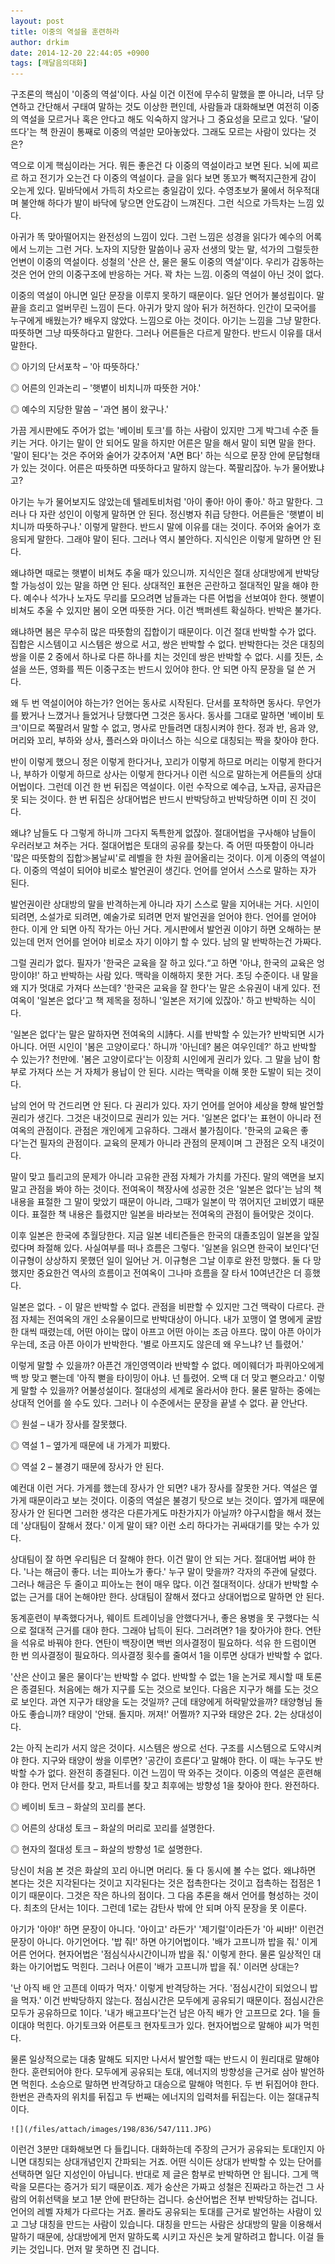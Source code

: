 ```yaml
---
layout: post
title: 이중의 역설을 훈련하라
author: drkim
date: 2014-12-20 22:44:05 +0900
tags: [깨달음의대화]
---
```

구조론의 핵심이 '이중의 역설'이다. 사실 이건 이전에 무수히 말했을 뿐 아니라, 너무 당연하고 간단해서 구태여 말하는 것도 이상한 편인데, 사람들과 대화해보면 여전히 이중의 역설을 모르거나 혹은 안다고 해도 익숙하지 않거나 그 중요성을 모르고 있다. '달이 뜨다'는 책 한권이 통째로 이중의 역설만 모아놓았다. 그래도 모르는 사람이 있다는 것은? 

  


역으로 이게 핵심이라는 거다. 뭐든 좋은건 다 이중의 역설이라고 보면 된다. 뇌에 찌르르 하고 전기가 오는건 다 이중의 역설이다. 글을 읽다 보면 똥꼬가 뻑적지근한게 감이 오는게 있다. 밑바닥에서 가득히 차오르는 충일감이 있다. 수영초보가 물에서 허우적대며 불안해 하다가 발이 바닥에 닿으면 안도감이 느껴진다. 그런 식으로 가득차는 느낌 있다. 

  


아귀가 똑 맞아떨어지는 완전성의 느낌이 있다. 그런 느낌은 성경을 읽다가 예수의 어록에서 느끼는 그런 거다. 노자의 지당한 말씀이나 공자 선생의 맞는 말, 석가의 그럴듯한 언변이 이중의 역설이다. 성철의 '산은 산, 물은 물도 이중의 역설'이다. 우리가 감동하는 것은 언어 안의 이중구조에 반응하는 거다. 꽉 차는 느낌. 이중의 역설이 아닌 것이 없다. 

  


이중의 역설이 아니면 일단 문장을 이루지 못하기 때문이다. 일단 언어가 불성립이다. 말끝을 흐리고 얼버무린 느낌이 든다. 아귀가 맞지 않아 뒤가 허전하다. 인간이 모국어를 누구에게 배웠는가? 배우지 않았다. 느낌으로 아는 것이다. 아기는 느낌을 그냥 말한다. 따뜻하면 그냥 따뜻하다고 말한다. 그러나 어른들은 다르게 말한다. 반드시 이유를 대서 말한다. 

  


◎ 아기의 단서포착 – '아 따뜻하다.'  
      
◎ 어른의 인과논리 – '햇볕이 비치니까 따뜻한 거야.'   
      
◎ 예수의 지당한 말씀 – '과연 봄이 왔구나.' 

  


가끔 게시판에도 주어가 없는 '베이비 토크'를 하는 사람이 있지만 그게 박그네 수준 들키는 거다. 아기는 말이 안 되어도 말을 하지만 어른은 말을 해서 말이 되면 말을 한다. '말이 된다'는 것은 주어와 술어가 갖추어져 'A면 B다' 하는 식으로 문장 안에 문답형태가 있는 것이다. 어른은 따뜻하면 따뜻하다고 말하지 않는다. 쪽팔리잖아. 누가 물어봤냐고? 

  


아기는 누가 물어보지도 않았는데 텔레토비처럼 '아이 좋아! 아이 좋아.' 하고 말한다. 그러나 다 자란 성인이 이렇게 말하면 안 된다. 정신병자 취급 당한다. 어른들은 '햇볕이 비치니까 따뜻하구나.' 이렇게 말한다. 반드시 말에 이유를 대는 것이다. 주어와 술어가 호응되게 말한다. 그래야 말이 된다. 그러나 역시 불안하다. 지식인은 이렇게 말하면 안 된다. 

  


왜냐하면 때로는 햇볕이 비쳐도 추울 때가 있으니까. 지식인은 절대 상대방에게 반박당할 가능성이 있는 말을 하면 안 된다. 상대적인 표현은 곤란하고 절대적인 말을 해야 한다. 예수나 석가나 노자도 무리를 모으려면 남들과는 다른 어법을 선보여야 한다. 햇볕이 비쳐도 추울 수 있지만 봄이 오면 따뜻한 거다. 이건 백퍼센트 확실하다. 반박은 불가다. 

  


왜냐하면 봄은 무수히 많은 따뜻함의 집합이기 때문이다. 이건 절대 반박할 수가 없다. 집합은 시스템이고 시스템은 쌍으로 서고, 쌍은 반박할 수 없다. 반박한다는 것은 대칭의 쌍을 이룬 2 중에서 하나로 다른 하나를 치는 것인데 쌍은 반박할 수 없다. 시를 짓든, 소설을 쓰든, 영화를 찍든 이중구조는 반드시 있어야 한다. 안 되면 아직 문장을 덜 쓴 거다. 

  


왜 두 번 역설이어야 하는가? 언어는 동사로 시작된다. 단서를 포착하면 동사다. 무언가를 봤거나 느꼈거나 들었거나 당했다면 그것은 동사다. 동사를 그대로 말하면 '베이비 토크'이므로 쪽팔려서 말할 수 없고, 명사로 만들려면 대칭시켜야 한다. 정과 반, 음과 양, 머리와 꼬리, 부하와 상사, 플러스와 마이너스 하는 식으로 대칭되는 짝을 찾아야 한다. 

  


반이 이렇게 했으니 정은 이렇게 한다거나, 꼬리가 이렇게 하므로 머리는 이렇게 한다거나, 부하가 이렇게 하므로 상사는 이렇게 한다거나 이런 식으로 말하는게 어른들의 상대어법이다. 그런데 이건 한 번 뒤집은 역설이다. 이런 수작으로 예수급, 노자급, 공자급은 못 되는 것이다. 한 번 뒤집은 상대어법은 반드시 반박당하고 반박당하면 이미 진 것이다. 

  


왜냐? 남들도 다 그렇게 하니까 그다지 독특한게 없잖아. 절대어법을 구사해야 남들이 우러러보고 쳐주는 거다. 절대어법은 토대의 공유를 찾는다. 즉 어떤 따뜻함이 아니라 '많은 따뜻함의 집합≫봄날씨'로 레벨을 한 차원 끌어올리는 것이다. 이게 이중의 역설이다. 이중의 역설이 되어야 비로소 발언권이 생긴다. 언어를 얻어서 스스로 말하는 자가 된다. 

  


발언권이란 상대방의 말을 반격하는게 아니라 자기 스스로 말을 지어내는 거다. 시인이 되려면, 소설가로 되려면, 예술가로 되려면 먼저 발언권을 얻어야 한다. 언어를 얻어야 한다. 이게 안 되면 아직 작가는 아닌 거다. 게시판에서 발언권 이야기 하면 오해하는 분 있는데 먼저 언어를 얻어야 비로소 자기 이야기 할 수 있다. 남의 말 반박하는건 가짜다. 

  


그럴 권리가 없다. 필자가 '한국은 교육을 잘 하고 있다.“고 하면 '아냐, 한국의 교육은 엉망이야!' 하고 반박하는 사람 있다. 맥락을 이해하지 못한 거다. 초딩 수준이다. 내 말을 왜 지가 멋대로 가져다 쓰는데? '한국은 교육을 잘 한다'는 말은 소유권이 내게 있다. 전여옥이 '일본은 없다'고 책 제목을 정하니 '일본은 저기에 있잖아.' 하고 반박하는 식이다. 

  


'일본은 없다'는 말은 말하자면 전여옥의 시詩다. 시를 반박할 수 있는가? 반박되면 시가 아니다. 어떤 시인이 '봄은 고양이로다.' 하니까 '아닌데? 봄은 여우인데?' 하고 반박할 수 있는가? 천만에. '봄은 고양이로다'는 이장희 시인에게 권리가 있다. 그 말을 남이 함부로 가져다 쓰는 거 자체가 용납이 안 된다. 시라는 맥락을 이해 못한 도발이 되는 것이다. 

  


남의 언어 막 건드리면 안 된다. 다 권리가 있다. 자기 언어를 얻어야 세상을 향해 발언할 권리가 생긴다. 그것은 내것이므로 권리가 있는 거다. '일본은 없다'는 표현이 아니라 전여옥의 관점이다. 관점은 개인에게 고유하다. 그래서 불가침이다. '한국의 교육은 좋다'는건 필자의 관점이다. 교육의 문제가 아니라 관점의 문제이며 그 관점은 오직 내것이다. 

  


말이 맞고 틀리고의 문제가 아니라 고유한 관점 자체가 가치를 가진다. 말의 액면을 보지 말고 관점을 봐야 하는 것이다. 전여옥이 책장사에 성공한 것은 '일본은 없다'는 남의 책 내용을 표절한 그 말이 맞았기 때문이 아니라, 그때가 일본이 막 꺾어지던 고비였기 때문이다. 표절한 책 내용은 틀렸지만 일본을 바라보는 전여옥의 관점이 들어맞은 것이다. 

  


이후 일본은 한국에 추월당한다. 지금 일본 네티즌들은 한국의 대졸초임이 일본을 앞질렀다며 좌절해 있다. 사실여부를 떠나 흐름은 그렇다. '일본을 읽으면 한국이 보인다'던 이규형이 상상하지 못했던 일이 일어난 거. 이규형은 그날 이후로 완전 망했다. 둘 다 망했지만 중요한건 역사의 흐름이고 전여옥이 그나마 흐름을 잘 타서 10여년간은 더 흥했다. 

  


일본은 없다. - 이 말은 반박할 수 없다. 관점을 비판할 수 있지만 그건 맥락이 다르다. 관점 자체는 전여옥의 개인 소유물이므로 반박대상이 아니다. 내가 꼬맹이 열 명에게 굴밤 한 대씩 때렸는데, 어떤 아이는 많이 아프고 어떤 아이는 조금 아프다. 많이 아픈 아이가 우는데, 조금 아픈 아이가 반박한다. '별로 아프지도 않은데 왜 우느냐? 넌 틀렸어.' 

  


이렇게 말할 수 있을까? 아픈건 개인영역이라 반박할 수 없다. 메이웨더가 파퀴아오에게 백 방 맞고 뻗는데 '아직 뻗을 타이밍이 아냐. 넌 틀렸어. 오백 대 더 맞고 뻗으라고.' 이렇게 말할 수 있을까? 어불성설이다. 절대성의 세계로 올라서야 한다. 물론 말하는 중에는 상대적 언어를 쓸 수도 있다. 그러나 이 수준에서는 문장을 끝낼 수 없다. 끝 안난다. 

  


◎ 원설 – 내가 장사를 잘못했다.  
     
◎ 역설 1 – 옆가게 때문에 내 가게가 피봤다.  
     
◎ 역설 2 – 불경기 때문에 장사가 안 된다. 

  


예컨대 이런 거다. 가게를 했는데 장사가 안 되면? 내가 장사를 잘못한 거다. 역설은 옆가게 때문이라고 보는 것이다. 이중의 역설은 불경기 탓으로 보는 것이다. 옆가게 때문에 장사가 안 된다면 그러한 생각은 다른가게도 마찬가지가 아닐까? 야구시합을 해서 졌는데 '상대팀이 잘해서 졌다.' 이게 말이 돼? 이런 소리 하다가는 귀싸대기를 맞는 수가 있다. 

  


상대팀이 잘 하면 우리팀은 더 잘해야 한다. 이건 말이 안 되는 거다. 절대어법 써야 한다. '나는 해금이 좋다. 너는 피아노가 좋다.' 누구 말이 맞을까? 각자의 주관에 달렸다. 그러나 해금은 두 줄이고 피아노는 현이 매우 많다. 이건 절대적이다. 상대가 반박할 수 없는 근거를 대어 논해야만 한다. 상대팀이 잘해서 졌다고 상대어법으로 말하면 안 된다. 

  


동계훈련이 부족했다거나, 웨이트 트레이닝을 안했다거나, 좋은 용병을 못 구했다는 식으로 절대적 근거를 대야 한다. 그래야 납득이 된다. 그러려면? 1을 찾아가야 한다. 연탄을 석유로 바꿔야 한다. 연탄이 백장이면 백번 의사결정이 필요하다. 석유 한 드럼이면 한 번 의사결정이 필요하다. 의사결정 횟수를 줄여서 1을 이루면 상대가 반박할 수 없다. 

  


'산은 산이고 물은 물이다'는 반박할 수 없다. 반박할 수 없는 1을 논거로 제시할 때 토론은 종결된다. 처음에는 해가 지구를 도는 것으로 보인다. 다음은 지구가 해를 도는 것으로 보인다. 과연 지구가 태양을 도는 것일까? 근데 태양에게 허락맡았을까? 태양형님 돌아도 좋습니까? 태양이 '안돼. 돌지마. 꺼져!' 어쩔까? 지구와 태양은 2다. 2는 상대성이다. 

  


2는 아직 논리가 서지 않은 것이다. 시스템은 쌍으로 선다. 구조를 시스템으로 도약시켜야 한다. 지구와 태양이 쌍을 이루면? '공간이 흐른다'고 말해야 한다. 이 때는 누구도 반박할 수가 없다. 완전히 종결된다. 이건 느낌이 딱 와주는 것이다. 이중의 역설은 훈련해야 한다. 먼저 단서를 찾고, 파트너를 찾고 최후에는 방향성 1을 찾아야 한다. 완전하다. 

  


◎ 베이비 토크 – 화살의 꼬리를 본다.  
      
◎ 어른의 상대성 토크 – 화살의 머리로 꼬리를 설명한다.  
      
◎ 현자의 절대성 토크 – 화살의 방향성 1로 설명한다. 

  


당신이 처음 본 것은 화살의 꼬리 아니면 머리다. 둘 다 동시에 볼 수는 없다. 왜냐하면 본다는 것은 지각된다는 것이고 지각된다는 것은 접촉한다는 것이고 접촉하는 접점은 1이기 때문이다. 그것은 작은 하나의 점이다. 그 다음 추론을 해서 언어를 형성하는 것이다. 최초의 단서는 1이다. 그런데 1로는 감탄사 밖에 안 되며 아직 문장을 못 이룬다. 

  


아기가 '아야!' 하면 문장이 아니다. '아이고' 라든가' '제기럴'이라든가 '아 씨바!' 이런건 문장이 아니다. 아기언어다. '밥 줘!' 하면 아기어법이다. '배가 고프니까 밥을 줘.' 이게 어른 언어다. 현자어법은 '점심식사시간이니까 밥을 줘.' 이렇게 한다. 물론 일상적인 대화는 아기어법도 먹힌다. 그러나 어른이 '배가 고프니까 밥을 줘.' 이러면 상대는? 

  


'난 아직 배 안 고픈데 이따가 먹자.' 이렇게 반격당하는 거다. '점심시간이 되었으니 밥을 먹자.' 이건 반박당하지 않는다. 점심시간은 모두에게 공유되기 때문이다. 점심시간은 모두가 공유하므로 1이다. '내가 배고프다'는건 남은 아직 배가 안 고프므로 2다. 1을 들이대야 먹힌다. 아기토크와 어른토크 현자토크가 있다. 현자어법으로 말해야 씨가 먹힌다. 

  


물론 일상적으로는 대충 말해도 되지만 나서서 발언할 때는 반드시 이 원리대로 말해야 한다. 훈련되어야 한다. 모두에게 공유되는 토대, 에너지의 방향성을 근거로 삼아 발언하면 먹힌다. 소승으로 말하면 반격당하고 대승으로 말해야 먹힌다. 두 번 뒤집어야 한다. 한번은 관측자의 위치를 뒤집고 두 번째는 에너지의 입력처를 뒤집는다. 이는 절대규칙이다. 

  



 

    

    


    

    

    ![](/files/attach/images/198/836/547/111.JPG) 

  


이런건 3분만 대화해보면 다 들킵니다. 대화하는데 주장의 근거가 공유되는 토대인지 아니면 대칭되는 상대개념인지 간파되는 거죠. 어떤 식이든 상대가 반박할 수 있는 단어를 선택하면 일단 지성인이 아닙니다. 반대로 제 글은 함부로 반박하면 안 됩니다. 그게 맥락을 모른다는 증거가 되기 때문이죠. 제가 숭산은 가짜고 성철은 진짜라고 하는건 그 사람의 어휘선택을 보고 1분 안에 판단하는 겁니다. 숭산어법은 전부 반박당하는 겁니다. 언어의 레벨 자체가 다르다는 거죠. 몰라도 공유되는 토대를 근거로 발언하는 사람이 있고 그냥 대칭을 만드는 사람이 있습니다. 대칭을 만드는 사람은 상대방의 말을 이용해서 말하기 때문에, 상대방에게 먼저 말하도록 시키고 자신은 늦게 말하려고 합니다. 이걸 들키는 것입니다. 먼저 말 못하면 진 겁니다.